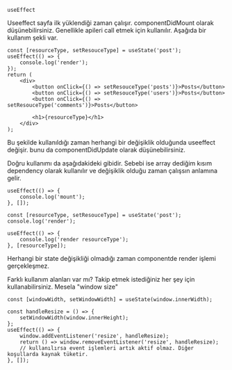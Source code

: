 `useEffect`

Useeffect sayfa ilk yüklendiği zaman çalışır. componentDidMount olarak düşünebilirsiniz.
Genellikle apileri call etmek için kullanılır. Aşağıda bir kullanım şekli var.

```
const [resourceType, setResouceType] = useState('post');
useEffect(() => {
    console.log('render');
});
return (
    <div>
        <button onClick={() => setResouceType('posts')}>Posts</button>
        <button onClick={() => setResouceType('users')}>Posts</button>
        <button onClick={() => setResouceType('comments')}>Posts</button>

        <h1>{resourceType}</h1>
    </div>
);
```

Bu şekilde kullanıldığı zaman herhangi bir değişiklik olduğunda useeffect değişir. bunu da componentDidUpdate olarak düşünebilirsiniz.

Doğru kullanımı da aşağıdakideki gibidir. Sebebi ise array dediğim kısım dependency olarak kullanılır ve değişiklik olduğu zaman çalışsın anlamına gelir.

```
useEffect(() => {
    console.log('mount');
}, []);
```

```
const [resourceType, setResouceType] = useState('post');
console.log('render');

useEffect(() => {
    console.log('render resourceType');
}, [resourceType]);

```

Herhangi bir state değişikliği olmadığı zaman componentde render işlemi gerçekleşmez.

Farklı kullanım alanları var mı?
Takip etmek istediğiniz her şey için kullanabilirsiniz. Mesela "window size"

```
const [windowWidth, setWindowWidth] = useState(window.innerWidth);

const handleResize = () => {
    setWindowWidth(window.innerHeight);
};
useEffect(() => {
    window.addEventListener('resize', handleResize);
    return () => window.removeEventListener('resize', handleResize);
    // kullanılırsa event işlemleri artık aktif olmaz. Diğer koşullarda kaynak tüketir.
}, []);
```
